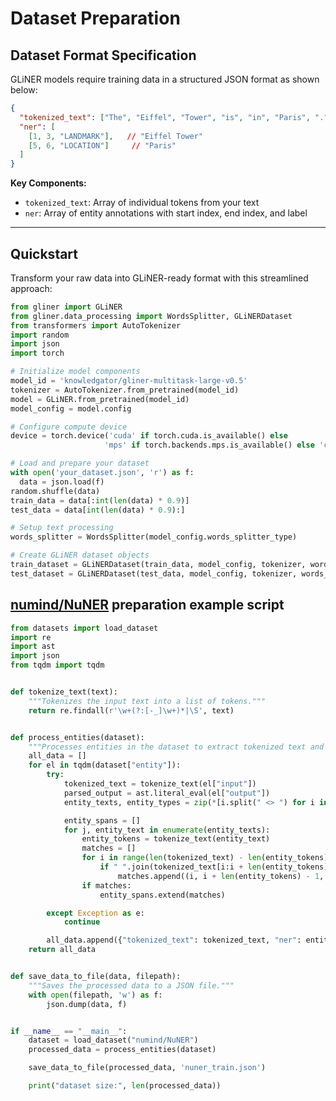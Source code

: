 # Dataset Preparation

## Dataset Format Specification

GLiNER models require training data in a structured JSON format as shown below:

```json
{
  "tokenized_text": ["The", "Eiffel", "Tower", "is", "in", "Paris", "."],
  "ner": [
    [1, 3, "LANDMARK"],   // "Eiffel Tower"
    [5, 6, "LOCATION"]     // "Paris"
  ]
}
```

**Key Components:**
- `tokenized_text`: Array of individual tokens from your text
- `ner`: Array of entity annotations with start index, end index, and label

---

## Quickstart

Transform your raw data into GLiNER-ready format with this streamlined approach:

```python
from gliner import GLiNER
from gliner.data_processing import WordsSplitter, GLiNERDataset
from transformers import AutoTokenizer
import random
import json
import torch

# Initialize model components
model_id = 'knowledgator/gliner-multitask-large-v0.5'
tokenizer = AutoTokenizer.from_pretrained(model_id)
model = GLiNER.from_pretrained(model_id)
model_config = model.config

# Configure compute device
device = torch.device('cuda' if torch.cuda.is_available() else 
                     'mps' if torch.backends.mps.is_available() else 'cpu')

# Load and prepare your dataset
with open('your_dataset.json', 'r') as f:
  data = json.load(f)
random.shuffle(data)
train_data = data[:int(len(data) * 0.9)]
test_data = data[int(len(data) * 0.9):]

# Setup text processing
words_splitter = WordsSplitter(model_config.words_splitter_type)

# Create GLiNER dataset objects
train_dataset = GLiNERDataset(train_data, model_config, tokenizer, words_splitter)
test_dataset = GLiNERDataset(test_data, model_config, tokenizer, words_splitter)
```

## [numind/NuNER](https://huggingface.co/datasets/numind/NuNER) preparation example script
```python
from datasets import load_dataset
import re
import ast
import json
from tqdm import tqdm


def tokenize_text(text):
    """Tokenizes the input text into a list of tokens."""
    return re.findall(r'\w+(?:[-_]\w+)*|\S', text)


def process_entities(dataset):
    """Processes entities in the dataset to extract tokenized text and named entity spans."""
    all_data = []
    for el in tqdm(dataset["entity"]):
        try:
            tokenized_text = tokenize_text(el["input"])
            parsed_output = ast.literal_eval(el["output"])
            entity_texts, entity_types = zip(*[i.split(" <> ") for i in parsed_output])

            entity_spans = []
            for j, entity_text in enumerate(entity_texts):
                entity_tokens = tokenize_text(entity_text)
                matches = []
                for i in range(len(tokenized_text) - len(entity_tokens) + 1):
                    if " ".join(tokenized_text[i:i + len(entity_tokens)]).lower() == " ".join(entity_tokens).lower():
                        matches.append((i, i + len(entity_tokens) - 1, entity_types[j]))
                if matches:
                    entity_spans.extend(matches)

        except Exception as e:
            continue

        all_data.append({"tokenized_text": tokenized_text, "ner": entity_spans})
    return all_data


def save_data_to_file(data, filepath):
    """Saves the processed data to a JSON file."""
    with open(filepath, 'w') as f:
        json.dump(data, f)


if __name__ == "__main__":
    dataset = load_dataset("numind/NuNER")
    processed_data = process_entities(dataset)

    save_data_to_file(processed_data, 'nuner_train.json')

    print("dataset size:", len(processed_data))
```